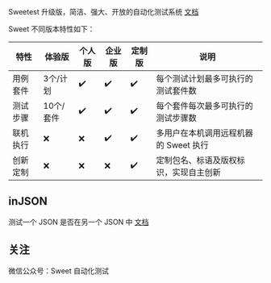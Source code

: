 Sweetest 升级版，简洁、强大、开放的自动化测试系统 [文档](/sweet/)

Sweet 不同版本特性如下：

|   特性  | 体验版     | 个人版    | 企业版     | 定制版    | 说明                                    |
| ------- | --------- | --------- | --------- | --------- | ------------------------------------   |
| 用例套件 | 3个/计划  | ✔️        | ✔️       | ✔️        | 每个测试计划最多可执行的测试套件数            |
| 测试步骤 | 10个/套件 | ✔️        | ✔️       | ✔️        | 每个套件每次最多可执行的测试步骤数        |
| 联机执行 | ❌       | ❌        | ✔️       | ✔️        | 多用户在本机调用远程机器的 Sweet 执行     |
| 创新定制 | ❌       | ❌        | ❌       | ✔️        | 定制包名、标语及版权标识，实现自主创新     |


## inJSON

测试一个 JSON 是否在另一个 JSON 中 [文档](/injson/)


## 关注

微信公众号：Sweet 自动化测试
